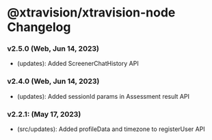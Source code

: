 # @xtravision/xtravision-node Changelog

### v2.5.0 (Web, Jun 14, 2023)
- (updates): Added ScreenerChatHistory API 

### v2.4.0 (Web, Jun 14, 2023)
- (updates): Added sessionId params in Assessment result API

### v2.2.1: (May 17, 2023)
- (src/updates): Added profileData and timezone to registerUser API